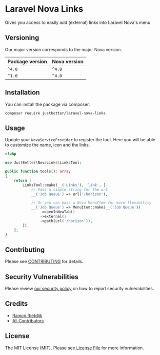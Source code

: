 # Laravel Nova Links

Gives you access to easily add (external) links into Laravel Nova's menu.

## Versioning

Our major version corresponds to the major Nova version.

| Package version | Nova version |
|-----------------|--------------|
| `^4.0`          | `^4.0`       |
| `^1.0`          | `^4.0`       |

## Installation

You can install the package via composer.

```shell
composer require justbetter/laravel-nova-links
```

## Usage

Update your `NovaServiceProvider` to register the tool. Here you will be able to customize the name, icon and the links.

```php
<?php

use JustBetter\NovaLinks\LinksTool;

public function tools(): array
{
    return [
        LinksTool::make(__('Links'), 'link', [
            // Pass a simple string for the url
            __('Job Queue') => url('/horizon'),

            // Or you can pass a Nova MenuItem for more flexibility
            __('Job Queue') => MenuItem::make(__('Job Queue'))
                ->openInNewTab()
                ->external()
                ->path(url('/horizon')),
        ]),
    ];
}
```

## Contributing

Please see [CONTRIBUTING](.github/CONTRIBUTING.md) for details.

## Security Vulnerabilities

Please review [our security policy](../../security/policy) on how to report security vulnerabilities.

## Credits

- [Ramon Rietdijk](https://github.com/ramonrietdijk)
- [All Contributors](../../contributors)

## License

The MIT License (MIT). Please see [License File](LICENSE.md) for more information.
